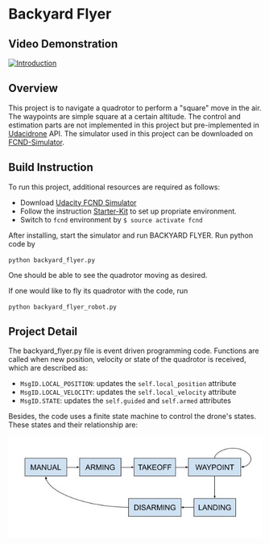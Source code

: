 # Backyard Flyer

## Video Demonstration

[![Introduction](./demonstration/P1.gif)](https://youtu.be/qFMppXhhD9A)

## Overview

This project is to navigate a quadrotor to perform a "square" move in the air. The waypoints are simple square at a certain altitude. The control and estimation parts are not implemented in this project but pre-implemented in [Udacidrone](https://udacity.github.io/udacidrone/) API. The simulator used in this project can be downloaded on [FCND-Simulator](https://github.com/udacity/FCND-Simulator-Releases/releases).

## Build Instruction

To run this project, additional resources are required as follows:

- Download [Udacity FCND Simulator](https://github.com/udacity/FCND-Simulator-Releases/releases)
- Follow the instruction [Starter-Kit](https://github.com/udacity/FCND-Term1-Starter-Kit) to set up propriate environment.
- Switch to `fcnd` environment by `$ source activate fcnd`

After installing, start the simulator and run BACKYARD FLYER. Run python code by

`python backyard_flyer.py`

One should be able to see the quadrotor moving as desired.

If one would like to fly its quadrotor with the code, run 

`python backyard_flyer_robot.py`

## Project Detail

The backyard_flyer.py file is event driven programming code. Functions are called when new position, velocity or state of the quadrotor is received, which are described as:

- `MsgID.LOCAL_POSITION`: updates the `self.local_position` attribute
- `MsgID.LOCAL_VELOCITY`: updates the `self.local_velocity` attribute
- `MsgID.STATE`: updates the `self.guided` and `self.armed` attributes

Besides, the code uses a finite state machine to control the drone's states. These states and their relationship are:

![states](./demonstration/states.jpg)